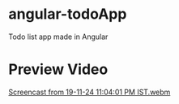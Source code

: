 # angular-todoApp
Todo list app made in Angular

# Preview Video

[Screencast from 19-11-24 11:04:01 PM IST.webm](https://github.com/user-attachments/assets/ad54a78e-b058-4b4e-8f08-888fa352f4ee)
